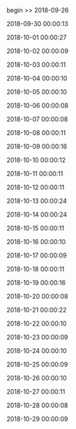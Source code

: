 begin >> 2018-09-26

2018-09-30 00:00:13

2018-10-01 00:00:27

2018-10-02 00:00:09

2018-10-03 00:00:11

2018-10-04 00:00:10

2018-10-05 00:00:10

2018-10-06 00:00:08

2018-10-07 00:00:08

2018-10-08 00:00:11

2018-10-09 00:00:16

2018-10-10 00:00:12

2018-10-11 00:00:11

2018-10-12 00:00:11

2018-10-13 00:00:24

2018-10-14 00:00:24

2018-10-15 00:00:11

2018-10-16 00:00:10

2018-10-17 00:00:09

2018-10-18 00:00:11

2018-10-19 00:00:16

2018-10-20 00:00:08

2018-10-21 00:00:22

2018-10-22 00:00:10

2018-10-23 00:00:09

2018-10-24 00:00:10

2018-10-25 00:00:09

2018-10-26 00:00:10

2018-10-27 00:00:11

2018-10-28 00:00:08

2018-10-29 00:00:09

